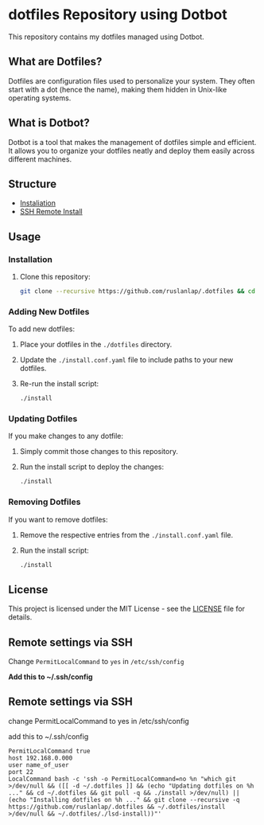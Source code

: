 # dotfiles Repository using Dotbot

This repository contains my dotfiles managed using Dotbot.

## What are Dotfiles?

Dotfiles are configuration files used to personalize your system. They often start with a dot (hence the name), making them hidden in Unix-like operating systems.

## What is Dotbot?

Dotbot is a tool that makes the management of dotfiles simple and efficient. It allows you to organize your dotfiles neatly and deploy them easily across different machines.

## Structure

- [Instaliation](#installation)
- [SSH Remote Install](#ssh-remote-install)

## Usage

### Installation

1. Clone this repository:

    ```bash
    git clone --recursive https://github.com/ruslanlap/.dotfiles && cd .dotfiles && ./install
    ```

### Adding New Dotfiles

To add new dotfiles:

1. Place your dotfiles in the `./dotfiles` directory.

2. Update the `./install.conf.yaml` file to include paths to your new dotfiles.

3. Re-run the install script:

    ```bash
    ./install
    ```

### Updating Dotfiles

If you make changes to any dotfile:

1. Simply commit those changes to this repository.

2. Run the install script to deploy the changes:

    ```bash
    ./install
    ```

### Removing Dotfiles

If you want to remove dotfiles:

1. Remove the respective entries from the `./install.conf.yaml` file.

2. Run the install script:

    ```bash
    ./install
    ```

## License

This project is licensed under the MIT License - see the [LICENSE](LICENSE) file for details.

## Remote settings via SSH

Change `PermitLocalCommand` to `yes` in `/etc/ssh/config`

**Add this to ~/.ssh/config**


## Remote settings via SSH
change PermitLocalCommand to yes in /etc/ssh/config

add this to ~/.ssh/config
  ```
 PermitLocalCommand true
host 192.168.0.000
  user name_of_user
  port 22
  LocalCommand bash -c 'ssh -o PermitLocalCommand=no %n "which git >/dev/null && ([[ -d ~/.dotfiles ]] && (echo "Updating dotfiles on %h ..." && cd ~/.dotfiles && git pull -q && ./install >/dev/null) || (echo "Installing dotfiles on %h ..." && git clone --recursive -q https://github.com/ruslanlap/.dotfiles && ~/.dotfiles/install >/dev/null && ~/.dotfiles/./lsd-install))"' 
